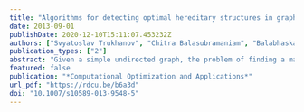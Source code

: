 ```yaml
---
title: "Algorithms for detecting optimal hereditary structures in graphs, with application to clique relaxations"
date: 2013-09-01
publishDate: 2020-12-10T15:11:07.453232Z
authors: ["Svyatoslav Trukhanov", "Chitra Balasubramaniam", "Balabhaskar Balasundaram", "Sergiy Butenko"]
publication_types: ["2"]
abstract: "Given a simple undirected graph, the problem of finding a maximum subset of vertices satisfying a  emphnontrivial, emphinteresting property $Π$ that is emphhereditary on induced subgraphs, is known to be NP-hard. Many well-known graph properties meet the above conditions, making the problem widely applicable. This paper proposes a general purpose exact algorithmic framework to solve this problem and investigates key algorithm design and implementation issues that are helpful in tailoring the general framework for specific graph properties. The performance of the algorithms so derived for the emphmaximum $s$-plex and the emphmaximum $s$-defective clique problems, which arise in network-based data mining applications, is assessed through a computational study."
featured: false
publication: "*Computational Optimization and Applications*"
url_pdf: "https://rdcu.be/b6a3d"
doi: "10.1007/s10589-013-9548-5"
---
```


